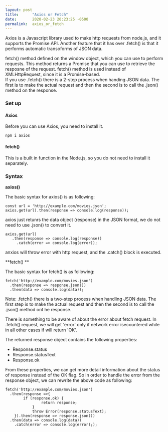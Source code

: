 ```yaml
---
layout: post
title:      "Axios or Fetch"
date:       2020-02-23 20:23:25 -0500
permalink:  axios_or_fetch
---
```



Axios is a Javascript library used to make http requests from node.js, and it supports the Promise API. Another feature that it has over .fetch() is that it performs automatic transoforms of JSON data.  


fetch() method defined on the window object, which you can use to perform requests. This method returns a Promise that you can use to retrieve the resposne of the request.  fetch() method is used instead of XMLHttpRequest, since it is a Promise-based.  
If you use .fetch() there is a 2-step process when handing JSON data. The first is to make the actual request and then the second  is to call the .json() method on the response.  

### Set up
#### Axios
Before you can use Axios, you need to install it. 

```
npm i axios
```  

#### fetch() 
This is a built in function in the Node.js, so you do not need to install it separately.    



### Syntax  

**axios()**

The basic syntax for axios() is as following: 
```
const url = 'http://example.com/movies.json';
axios.get(url).then(response => console.log(response));
```

axios just retunrs the data object (response) in the JSON format, we do not need to use .json() to convert it.  

```
axios.get(url)
   .then(response => console.log(response))
	 .catch(error => console.log(error));
```

anxios will throw error with http request, and the .catch() block is executed. 


**fetch() ** 

The basic syntax for fetch() is as following:  

```
fetch('http://example.com/movies.json')
  .then(response => response.json())
  .then(data => console.log(data));
```  

Note: .fetch() there is a two-step process when handling JSON data. The first step is to make the actual request and then the second is to call the .json() method ont he response.

There is something to be aware of about the error about fetch request. In .fetch() request, we will get 'error' only if network error isecountered while in all other cases if will return 'OK'.  


The returned response object contains the following properties:  
* Response.status
* Response.statusText
* Response.ok

From these properties, we can get more detail information about the status of response instead of  the OK flag.  So in order to handle the error from the response object, we can rewrite the above code as following:  

```
fetch('http://example.com/movies.json')
  .then(response =>{
	    if (response.ok) {
			    return response;
			}
			throw Error(response.statusText);
	}).then(response => response.json())
  .then(data => console.log(data))
	.catch(error => console.log(error););
```    










